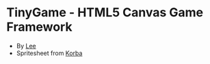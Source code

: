 # TinyGame - HTML5 Canvas Game Framework
- By [Lee](http://www.github.com/Travlee)
- Spritesheet from [Korba](http://opengameart.org/users/korba%E2%84%A2)
